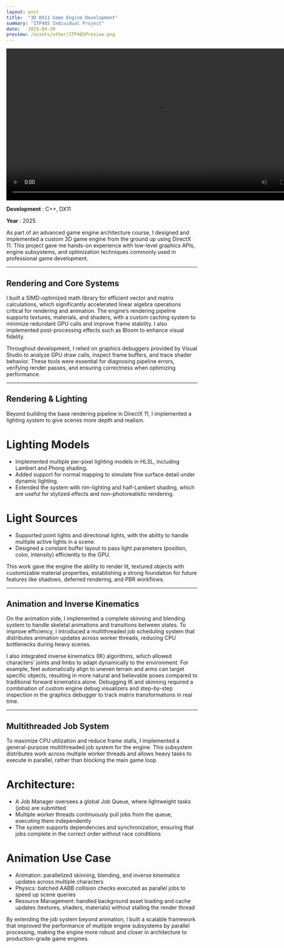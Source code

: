 ```yaml
---
layout: post
title:  "3D DX11 Game Engine Development"
summary: "ITP485 Individual Project"
date:   2025-04-30 
preview: /assets/other/ITP485Preview.png
---
```


<video controls width="800">
  <source src="/assets/others/ITP485Video.mp4" type="video/mp4">
  <source src="video.webm" type="video/webm">
  This browser does not support HTML video.
</video>

**Development** : C++, DX11

**Year** : 2025

As part of an advanced game engine architecture course, I designed and implemented a custom 3D game engine from the ground up using DirectX 11. This project gave me hands-on experience with low-level graphics APIs, engine subsystems, and optimization techniques commonly used in professional game development.

<hr>

## Rendering and Core Systems

I built a SIMD-optimized math library for efficient vector and matrix calculations, which significantly accelerated linear algebra operations critical for rendering and animation. The engine’s rendering pipeline supports textures, materials, and shaders, with a custom caching system to minimize redundant GPU calls and improve frame stability. I also implemented post-processing effects such as Bloom to enhance visual fidelity.

Throughout development, I relied on graphics debuggers provided by Visual Studio to analyze GPU draw calls, inspect frame buffers, and trace shader behavior. These tools were essential for diagnosing pipeline errors, verifying render passes, and ensuring correctness when optimizing performance.

<hr>

## Rendering & Lighting
Beyond building the base rendering pipeline in DirectX 11, I implemented a lighting system to give scenes more depth and realism.
# Lighting Models
* Implemented multiple per-pixel lighting models in HLSL, including Lambert and Phong shading.
* Added support for normal mapping to simulate fine surface detail under dynamic lighting.
* Extended the system with rim-lighting and half-Lambert shading, which are useful for stylized effects and non-photorealistic rendering.
# Light Sources
* Supported point lights and directional lights, with the ability to handle multiple active lights in a scene.
* Designed a constant buffer layout to pass light parameters (position, color, intensity) efficiently to the GPU.

This work gave the engine the ability to render lit, textured objects with customizable material properties, establishing a strong foundation for future features like shadows, deferred rendering, and PBR workflows.

<hr>

## Animation and Inverse Kinematics

On the animation side, I implemented a complete skinning and blending system to handle skeletal animations and transitions between states. To improve efficiency, I introduced a multithreaded job scheduling system that distributes animation updates across worker threads, reducing CPU bottlenecks during heavy scenes.

I also integrated inverse kinematics (IK) algorithms, which allowed characters’ joints and limbs to adapt dynamically to the environment. For example, feet automatically align to uneven terrain and arms can target specific objects, resulting in more natural and believable poses compared to traditional forward kinematics alone. Debugging IK and skinning required a combination of custom engine debug visualizers and step-by-step inspection in the graphics debugger to track matrix transformations in real time.

<hr>

## Multithreaded Job System
To maximize CPU utilization and reduce frame stalls, I implemented a general-purpose multithreaded job system for the engine. This subsystem distributes work across multiple worker threads and allows heavy tasks to execute in parallel, rather than blocking the main game loop.
# Architecture:
* A Job Manager oversees a global Job Queue, where lightweight tasks (jobs) are submitted
* Multiple worker threads continuously pull jobs from the queue, executing them independently
* The system supports dependencies and synchronization, ensuring that jobs complete in the correct order without race conditions
# Animation Use Case
* Animation: parallelized skinning, blending, and inverse kinematics updates across multiple characters
* Physics: batched AABB collision checks executed as parallel jobs to speed up scene queries
* Resource Management: handled background asset loading and cache updates (textures, shaders, materials) without stalling the render thread

By extending the job system beyond animation, I built a scalable framework that improved the performance of multiple engine subsystems by parallel processing, making the engine more robust and closer in architecture to production-grade game engines.
